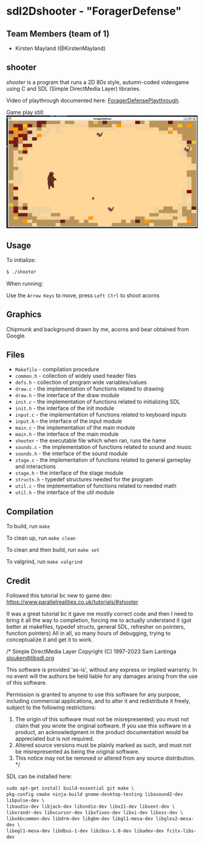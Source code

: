 # sdl2Dshooter - "ForagerDefense"

## Team Members (team of 1)
- Kirsten Mayland (@KirstenMayland)

## shooter

*shooter* is a program that runs a 2D 80s style, autumn-coded videogame using C and SDL (Simple DirectMedia Layer) libraries.

Video of playthrough documented here: [ForagerDefensePlaythrough](video/ForagerDefense.mp4).

Game play still: 
![Gameplay](images/Screenshot%20(57).png)

## Usage

To initialize:
``` bash
$ ./shooter
```

When running:

Use the `Arrow Keys` to move, press `Left Ctrl` to shoot acorns


## Graphics

Chipmunk and background drawn by me, acorns and bear obtained from Google.


## Files

* `Makefile` - compilation procedure
* `common.h` - collection of widely used header files
* `defs.h` - collection of program wide variables/values
* `draw.c` - the implementation of functions related to drawing
* `draw.h` - the interface of the draw module
* `init.c` - the implementation of functions related to initializing SDL
* `init.h` - the interface of the init module
* `input.c` - the implementation of functions related to keyboard inputs
* `input.h` - the interface of the input module
* `main.c` - the implementation of the main module
* `main.h` - the interface of the main module
* `shooter` - the executable file which when ran, runs the hame
* `sounds.c` - the implementation of functions related to sound and music
* `sounds.h` - the interface of the sound module
* `stage.c` - the implementation of functions related to general gameplay and interactions
* `stage.h` - the interface of the stage module
* `structs.h` - typedef structures needed for the program
* `util.c` - the implementation of functions related to needed math
* `util.h` - the interface of the util module

## Compilation
To build, run `make`

To clean up, run `make clean`

To clean and then build, run `make set`

To valgrind, run `make valgrind`


## Credit
Followed this tutorial bc new to game dev: https://www.parallelrealities.co.uk/tutorials/#shooter

It was a great tutorial bc it gave me mostly correct code and then I need to bring it all the way to completion, forcing me to actually understand it (got better at makefiles, typedef structs, general SDL, refresher on pointers, function pointers) All in all, so many hours of debugging, trying to conceptualize it and get it to work.

/*
  Simple DirectMedia Layer
  Copyright (C) 1997-2023 Sam Lantinga <slouken@libsdl.org>

  This software is provided 'as-is', without any express or implied
  warranty.  In no event will the authors be held liable for any damages
  arising from the use of this software.

  Permission is granted to anyone to use this software for any purpose,
  including commercial applications, and to alter it and redistribute it
  freely, subject to the following restrictions:

  1. The origin of this software must not be misrepresented; you must not
     claim that you wrote the original software. If you use this software
     in a product, an acknowledgment in the product documentation would be
     appreciated but is not required.
  2. Altered source versions must be plainly marked as such, and must not be
     misrepresented as being the original software.
  3. This notice may not be removed or altered from any source distribution.
*/

SDL can be installed here:
```
sudo apt-get install build-essential git make \
pkg-config cmake ninja-build gnome-desktop-testing libasound2-dev libpulse-dev \
libaudio-dev libjack-dev libsndio-dev libx11-dev libxext-dev \
libxrandr-dev libxcursor-dev libxfixes-dev libxi-dev libxss-dev \
libxkbcommon-dev libdrm-dev libgbm-dev libgl1-mesa-dev libgles2-mesa-dev \
libegl1-mesa-dev libdbus-1-dev libibus-1.0-dev libudev-dev fcitx-libs-dev
```